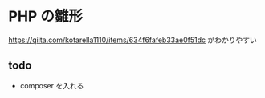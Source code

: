 # PHP の雛形

https://qiita.com/kotarella1110/items/634f6fafeb33ae0f51dc がわかりやすい

## todo

- composer を入れる
